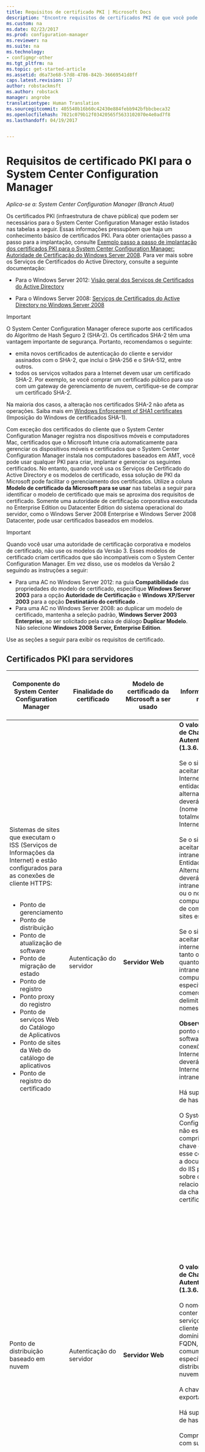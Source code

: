 ```yaml
---
title: Requisitos de certificado PKI | Microsoft Docs
description: "Encontre requisitos de certificados PKI de que você pode precisar para o System Center Configuration Manager."
ms.custom: na
ms.date: 02/23/2017
ms.prod: configuration-manager
ms.reviewer: na
ms.suite: na
ms.technology:
- configmgr-other
ms.tgt_pltfrm: na
ms.topic: get-started-article
ms.assetid: d6a73e68-57d8-4786-842b-36669541d8ff
caps.latest.revision: 17
author: robstackmsft
ms.author: robstack
manager: angrobe
translationtype: Human Translation
ms.sourcegitcommit: 405540b16b60c42430e884febb942bfbbcbeca32
ms.openlocfilehash: 7021c079b12f03420565f5633102070e4e0ad7f8
ms.lasthandoff: 04/19/2017


---
```

# <a name="pki-certificate-requirements-for-system-center-configuration-manager"></a>Requisitos de certificado PKI para o System Center Configuration Manager

*Aplica-se a: System Center Configuration Manager (Branch Atual)*

Os certificados PKI (infraestrutura de chave pública) que podem ser necessários para o System Center Configuration Manager estão listados nas tabelas a seguir. Essas informações pressupõem que haja um conhecimento básico de certificados PKI. Para obter orientações passo a passo para a implantação, consulte [Exemplo passo a passo de implantação dos certificados PKI para o System Center Configuration Manager: Autoridade de Certificação do Windows Server 2008](/sccm/core/plan-design/network/example-deployment-of-pki-certificates). Para ver mais sobre os Serviços de Certificados do Active Directory, consulte a seguinte documentação:  

-   Para o Windows Server 2012: [Visão geral dos Serviços de Certificados do Active Directory](http://go.microsoft.com/fwlink/p/?LinkId=286744)  

-   Para o Windows Server 2008: [Serviços de Certificados do Active Directory no Windows Server 2008](http://go.microsoft.com/fwlink/p/?LinkId=115018)  

> [!IMPORTANT]  
> O System Center Configuration Manager oferece suporte aos certificados do Algoritmo de Hash Seguro 2 (SHA-2). Os certificados SHA-2 têm uma vantagem importante de segurança. Portanto, recomendamos o seguinte:
> - emita novos certificados de autenticação do cliente e servidor assinados com o SHA-2, que inclui o SHA-256 e o SHA-512, entre outros.
> - todos os serviços voltados para a Internet devem usar um certificado SHA-2. Por exemplo, se você comprar um certificado público para uso com um gateway de gerenciamento de nuvem, certifique-se de comprar um certificado SHA-2.  
>
> Na maioria dos casos, a alteração nos certificados SHA-2 não afeta as operações. Saiba mais em [Windows Enforcement of SHA1 certificates](http://social.technet.microsoft.com/wiki/contents/articles/32288.windows-enforcement-of-sha1-certificates.aspx) (Imposição do Windows de certificados SHA-1).

 Com exceção dos certificados do cliente que o System Center Configuration Manager registra nos dispositivos móveis e computadores Mac, certificados que o Microsoft Intune cria automaticamente para gerenciar os dispositivos móveis e certificados que o System Center Configuration Manager instala nos computadores baseados em AMT, você pode usar qualquer PKI para criar, implantar e gerenciar os seguintes certificados. No entanto, quando você usa os Serviços de Certificado do Active Directory e os modelos de certificado, essa solução de PKI da Microsoft pode facilitar o gerenciamento dos certificados. Utilize a coluna **Modelo de certificado da Microsoft para se usar** nas tabelas a seguir para identificar o modelo de certificado que mais se aproxima dos requisitos de certificado. Somente uma autoridade de certificação corporativa executada no Enterprise Edition ou Datacenter Edition do sistema operacional do servidor, como o Windows Server 2008 Enterprise e Windows Server 2008 Datacenter, pode usar certificados baseados em modelos.  

> [!IMPORTANT]  
>  Quando você usar uma autoridade de certificação corporativa e modelos de certificado, não use os modelos da Versão 3. Esses modelos de certificado criam certificados que são incompatíveis com o System Center Configuration Manager. Em vez disso, use os modelos da Versão 2 seguindo as instruções a seguir:  
>   
>  -   Para uma AC no Windows Server 2012: na guia **Compatibilidade** das propriedades do modelo de certificado, especifique **Windows Server 2003** para a opção **Autoridade de Certificação** e **Windows XP/Server 2003** para a opção **Destinatário do certificado** .  
> -   Para uma AC no Windows Server 2008: ao duplicar um modelo de certificado, mantenha a seleção padrão, **Windows Server 2003 Enterprise**, ao ser solicitado pela caixa de diálogo **Duplicar Modelo**. Não selecione **Windows 2008 Server, Enterprise Edition**.  

 Use as seções a seguir para exibir os requisitos de certificado.  

##  <a name="BKMK_PKIcertificates_for_servers"></a> Certificados PKI para servidores  

|Componente do System Center Configuration Manager|Finalidade do certificado|Modelo de certificado da Microsoft a ser usado|Informações específicas no certificado|Como o certificado é usado no System Center Configuration Manager|  
|-------------------------------------|-------------------------|-------------------------------------------|---------------------------------------------|----------------------------------------------------------|  
|Sistemas de sites que executam o ISS (Serviços de Informações da Internet) e estão configurados para as conexões de cliente HTTPS:<br /><br /> <ul><li>Ponto de gerenciamento</li><li>Ponto de distribuição</li><li>Ponto de atualização de software</li><li>Ponto de migração de estado</li><li>Ponto de registro</li><li>Ponto proxy do registro</li><li>Ponto de serviços Web do Catálogo de Aplicativos</li><li>Ponto de sites da Web do catálogo de aplicativos</li><li>Ponto de registro do certificado</li></ul>|Autenticação do servidor|**Servidor Web**|**O valor de Uso Avançado de Chave** deve conter **Autenticação de Servidor (1.3.6.1.5.5.7.3.1)**.<br /><br /> Se o sistema de site aceitar conexões da Internet, o nome da entidade ou nome alternativo da entidade deverá conter o FQDN (nome de domínio totalmente qualificado) da Internet.<br /><br /> Se o sistema de sites aceitar conexões da intranet, o Nome da Entidade ou o Nome Alternativo da Entidade deverá conter o FQDN da intranet (recomendado) ou o nome do computador, dependendo de como o sistema de sites está configurado.<br /><br /> Se o sistema do site aceitar conexões da internet e da intranet, tanto o FQDN da Internet quanto o FQDN da intranet (ou o nome do computador) deverão ser especificados usando o E comercial (&) como delimitador entre os dois nomes.<br /><br /> **Observação:** quando o ponto de atualização de software aceitar somente conexões do cliente da Internet, o certificado deverá conter o FQDN da Internet e o FQDN da intranet.<br /><br /> Há suporte ao algoritmo de hash SHA-2.<br /><br /> O System Center Configuration Manager não especifica um comprimento máximo da chave com suporte para esse certificado. Consulte a documentação da PKI e do IIS para saber mais sobre questões relacionadas ao tamanho da chave para este certificado.|Este certificado deve residir no repositório pessoal do repositório de certificados do computador.<br /><br /> Esse certificado do servidor da Web é usado para autenticar esses servidores para o cliente e criptografar todos os dados transferidos entre o cliente e esses servidores usando um protocolo SSL.|  
|Ponto de distribuição baseado em nuvem|Autenticação do servidor|**Servidor Web**|**O valor de Uso Avançado de Chave** deve conter **Autenticação de Servidor (1.3.6.1.5.5.7.3.1)**.<br /><br /> O nome da entidade deve conter um nome de serviço definido pelo cliente e um nome de domínio em formato FQDN, como o nome comum para a instância específica do ponto de distribuição baseado em nuvem.<br /><br /> A chave privada deve ser exportável.<br /><br /> Há suporte ao algoritmo de hash SHA-2.<br /><br /> Comprimentos de chave com suporte: 2.048 bits.|Esse certificado de serviço é usado para autenticar o serviço do ponto de distribuição baseado em nuvem para os clientes do Configuration Manager e criptografar todos os dados transferidos entre eles usando um protocolo SSL. Esse certificado deve ser exportado em formato PKCS #12 (padrão de certificado de chave pública) e é necessário saber a senha para que ele possa ser importado quando um ponto de distribuição baseado em nuvem for criado.<br /><br /> **Observação:** Esse certificado é usado em conjunto com o certificado de gerenciamento do Microsoft Azure. |  
|Servidores de sistema de site que executam o Microsoft SQL Server|Autenticação do servidor|**Web server**|**O valor de Uso Avançado de Chave** deve conter **Autenticação de Servidor (1.3.6.1.5.5.7.3.1)**.<br /><br /> O nome da entidade deve conter o FQDN (nome de domínio totalmente qualificado) da intranet.<br /><br /> Há suporte ao algoritmo de hash SHA-2.<br /><br /> O comprimento de chave máximo suportado é de 2.048 bits.|Esse certificado deve residir no armazenamento Pessoal no armazenamento de certificados do Computador. O System Center Configuration Manager o copia automaticamente para o Armazenamento de Pessoas Confiáveis dos servidores na hierarquia do System Center Configuration Manager, que pode ter que estabelecer uma relação de confiança com o servidor.<br /><br /> Esses certificados são usados para autenticação de servidor para servidor.|  
|Cluster do SQL Server: servidores do sistema do site que executa o Microsoft SQL Server|Autenticação do servidor|**Web server**|**O valor de Uso Avançado de Chave** deve conter **Autenticação de Servidor (1.3.6.1.5.5.7.3.1)**.<br /><br /> O nome da entidade deve conter o FQDN (nome de domínio totalmente qualificado) do cluster da intranet.<br /><br /> A chave privada deve ser exportável.<br /><br /> O certificado deve ter um período de validade de pelo menos dois anos quando o System Center Configuration Manager for configurado para usar o cluster do SQL Server.<br /><br /> Há suporte ao algoritmo de hash SHA-2.<br /><br /> O comprimento de chave máximo suportado é de 2.048 bits.|Após a solicitação e instalação desse certificado em um nó do cluster, exporte o certificado e importe-o para cada nó adicional no cluster do SQL Server.<br /><br /> Esse certificado deve residir no armazenamento Pessoal no armazenamento de certificados do Computador. O System Center Configuration Manager o copia automaticamente para o Armazenamento de Pessoas Confiáveis dos servidores na hierarquia do System Center Configuration Manager, que pode ter que estabelecer uma relação de confiança com o servidor.<br /><br /> Esses certificados são usados para autenticação de servidor para servidor.|  
|Monitoramento do sistema de site para as seguintes funções do sistema de site:<br /><br /><ul><li>Ponto de gerenciamento</li><li>Ponto de migração de estado</li></ul>|Autenticação de cliente|**Autenticação de estação de trabalho**|**O valor de Uso Avançado de Chave** deve conter **Autenticação de Cliente (1.3.6.1.5.5.7.3.2)**.<br /><br /> Os computadores devem ter um valor único no campo Nome da entidade ou Nome alternativo da entidade.<br /><br /> **Observação:** se você estiver usando vários valores para o Nome Alternativo da Entidade, apenas o primeiro valor será usado.<br /><br /> Há suporte ao algoritmo de hash SHA-2.<br /><br /> O comprimento de chave máximo suportado é de 2.048 bits.|Esse certificado é necessário nos servidores do sistema de sites listados, mesmo que o cliente do System Center Configuration Manager não esteja instalado. Essa configuração permite que a integridade dessas funções do sistema de sites seja monitorada e reportada ao site.<br /><br /> O certificado para esses sistemas de site deve residir no repositório pessoal do repositório de certificados do computador.|  
|Servidores executando o Módulo da Política do System Center Configuration Manager com o serviço de função do Serviço de Registro do Dispositivo de Rede|Autenticação de cliente|**Autenticação de estação de trabalho**|**O valor de Uso Avançado de Chave** deve conter **Autenticação de Cliente (1.3.6.1.5.5.7.3.2)**.<br /><br /> Não há nenhum requisito específico para o certificado da Entidade ou Nome Alternativo da Entidade (SAN). Você pode usar o mesmo certificado para vários servidores executando o Serviço de Registro do Dispositivo de Rede.<br /><br /> Há suporte para algoritmos de hash SHA-2 e SHA-3.<br /><br /> Comprimentos de chave com suporte: 1.024 bits e 2.048 bits.||  
|Sistemas de site que têm um ponto de distribuição instalado|Autenticação de cliente|**Autenticação de estação de trabalho**|**O valor de Uso Avançado de Chave** deve conter **Autenticação de Cliente (1.3.6.1.5.5.7.3.2)**.<br /><br /> Não há nenhum requisito específico para o certificado da Entidade ou Nome Alternativo da Entidade (SAN). Você pode usar o mesmo certificado para vários pontos de distribuição. No entanto, recomendamos um certificado diferente para cada ponto de distribuição.<br /><br /> A chave privada deve ser exportável.<br /><br /> Há suporte ao algoritmo de hash SHA-2.<br /><br /> O comprimento de chave máximo suportado é de 2.048 bits.|Este certificado tem duas finalidades:<br /><br /><ul><li>Ele autentica o ponto de distribuição para um ponto de gerenciamento habilitado para HTTPS antes de o ponto de distribuição enviar mensagens de status.</li><li>Quando a opção do ponto de distribuição **Habilitar suporte a PXE para clientes** é selecionada, o certificado é enviado para os computadores. Se as sequências de tarefas no processo de implantação do sistema operacional incluírem ações como a recuperação da política do cliente ou o envio de informações do inventário, os computadores cliente poderão conectar-se a um ponto de gerenciamento habilitado para HTTPS durante a implantação do sistema operacional.</li></ul> Esse certificado é usado somente durante o processo de implantação do sistema operacional e não é instalado no cliente. Devido a esse uso temporário, o mesmo certificado pode ser utilizado para cada implantação de sistema operacional, caso você não queira usar vários certificados do cliente.<br /><br /> Esse certificado deve ser exportado em um formato de Certificado Padrão de Chave Pública (PKCS 12). A senha deve ser conhecida para que possa ser importada para as propriedades do ponto de distribuição.<br /><br /> **Observação:** os requisitos para esse certificado são os mesmos do certificado do cliente para as imagens de inicialização que implantam sistemas operacionais. Como os requisitos são os mesmos, você pode usar o mesmo arquivo de certificado.|  
|Ponto de serviço fora da banda|Provisionamento AMT|**Servidor Web** (modificado)|O valor**Uso Avançado de Chave** deve conter a **Autenticação de Servidor (1.3.6.1.5.5.7.3.1)** e o seguinte identificador de objeto: **2.16.840.1.113741.1.2.3**.<br /><br /> O campo de nome da entidade deve conter o FQDN do servidor que está hospedando o ponto de serviço fora da banda.<br /><br /> **Observação:** um certificado de provisionamento AMT que você solicita de uma AC externa, em vez de sua própria AC interna, pode não oferecer suporte ao identificador do objeto de provisionamento AMT, 2.16.840.1.113741.1.2.3. Como alternativa, você pode especificar a seguinte cadeia de caracteres de texto como um atributo da unidade organizacional (UO) no nome da entidade de certificado: **Certificado de Instalação do Cliente Intel(R)**. Você deve usar a cadeia de caracteres de texto exata em inglês, da mesma forma, sem um ponto à direita, além do FQDN do servidor que hospeda o ponto de serviço fora da banda.<br /><br /> Comprimentos de chave com suporte: 1.024 e 2.048. Para o AMT 6.0 e versões posteriores, também há suporte para o tamanho de chave de 4.096 bits.|Esse certificado reside no armazenamento Pessoal no armazenamento de certificados do Computador do servidor do sistema de sites do ponto de serviço fora da banda.<br /><br /> O certificado de provisionamento AMT é usado para preparar os computadores para o gerenciamento fora da banda.<br /><br /> Você deve solicitar o certificado a uma AC que forneça certificados de provisionamento AMT. A extensão BIOS para computadores baseados no AMT Intel deve ser configurada para usar a impressão digital do certificado-raiz (também conhecido como o hash de certificado) para esse certificado de provisionamento.<br /><br /> A VeriSign é um típico exemplo de CA externa que fornece certificados de provisionamento AMT, mas você também pode usar sua própria CA interna.<br /><br /> Instale o certificado no servidor que hospeda o ponto de serviço fora da banda, o qual deve ser encadeado com êxito à CA raiz do certificado. (Por padrão, o certificado de CA raiz e o certificado de CA intermediário da VeriSign são instalados quando o Windows é instalado.)|  
|Servidor de sistema de sites que executa o conector do Microsoft Intune|Autenticação de cliente|Não aplicável: o Intune cria automaticamente este certificado.|O valor **Uso Avançado de Chave** contém a **Autenticação de Cliente (1.3.6.1.5.5.7.3.2)**.<br /><br /> Três extensões personalizadas identificam exclusivamente a assinatura Intune do cliente.<br /><br /> O tamanho da chave é de 2.048 bits e usa o algoritmo de hash SHA-1.<br /><br /> **Observação:** não é possível alterar essas configurações. Essas informações são fornecidas apenas para fins de esclarecimento.|Esse certificado é solicitado e instalado automaticamente no banco de dados do Configuration Manager quando você assina o Microsoft Intune. Quando você instala o conector do Microsoft Intune, esse certificado é instalado no servidor do sistema de sites que executa o conector do Microsoft Intune. Ele é instalado no armazenamento de certificados do Computador.<br /><br /> Esse certificado é usado para autenticar a hierarquia do Configuration Manager no Microsoft Intune usando o conector do Microsoft Intune. Todos os dados que são transferidos entre eles usam o protocolo SSL.|  

###  <a name="BKMK_PKIcertificates_for_proxyservers"></a> Servidores proxy da Web para o gerenciamento de clientes baseado na Internet  
 Se o site oferece suporte ao gerenciamento de clientes baseado na Internet e você está usando o servidor proxy da Web usando a terminação SSL (ponte) para as conexões de entrada de Internet, o servidor proxy da Web tem os requisitos do certificado listados na tabela a seguir.  

> [!NOTE]  
>  Se você está usando um servidor proxy da Web sem a terminação SSL (túnel), não são necessários certificados adicionais no servidor proxy da Web.  

|Componente de infraestrutura de rede|Finalidade do certificado|Modelo de certificado da Microsoft a ser usado|Informações específicas no certificado|Como o certificado é usado no System Center Configuration Manager|  
|--------------------------------------|-------------------------|-------------------------------------------|---------------------------------------------|----------------------------------------------------------|  
|Servidor proxy da Web aceitando conexões de cliente através da Internet|Autenticação de servidor e a autenticação de cliente|1. <br />                        **Servidor Web**<br /><br /> 2. <br />                        **Autenticação de estação de trabalho**|FQDN de Internet no campo Nome da Entidade ou no campo Nome Alternativo da Entidade. Se você estiver usando modelos de certificado da Microsoft, o Nome Alternativo da Entidade ficará disponível somente com o modelo da estação de trabalho.<br /><br /> Há suporte ao algoritmo de hash SHA-2.|Esse certificado é usado para autenticar os seguintes servidores nos clientes de Internet e para criptografar todos os dados transferidos entre o cliente e esse servidor usando o SSL:<br /><br /><ul><li>Ponto de gerenciamento baseado na Internet</li><li>Ponto de distribuição baseado na Internet</li><li>Ponto de atualização de software baseado na Internet</li></ul> A autenticação do cliente é usada para ligar as conexões de cliente entre os clientes do System Center Configuration Manager e os sistemas de sites baseados na Internet.|  

##  <a name="BKMK_PKIcertificates_for_clients"></a> Certificados PKI para clientes  

|Componente do System Center Configuration Manager|Finalidade do certificado|Modelo de certificado da Microsoft a ser usado|Informações específicas no certificado|Como o certificado é usado no System Center Configuration Manager|  
|-------------------------------------|-------------------------|-------------------------------------------|---------------------------------------------|----------------------------------------------------------|  
|Computadores cliente com Windows|Autenticação de cliente|**Autenticação de estação de trabalho**|**O valor de Uso Avançado de Chave** deve conter **Autenticação de Cliente (1.3.6.1.5.5.7.3.2)**.<br /><br /> Os computadores cliente devem ter um valor único no campo Nome da entidade ou Nome alternativo da entidade.<br /><br /> **Observação:** se você estiver usando vários valores para o Nome Alternativo da Entidade, apenas o primeiro valor será usado.<br /><br /> Há suporte ao algoritmo de hash SHA-2.<br /><br /> O comprimento de chave máximo suportado é de 2.048 bits.|Por padrão, o System Center Configuration Manager procura certificados do computador no repositório Pessoal dentro do repositório de certificados do computador.<br /><br /> Exceto para o ponto de atualização de software e o ponto de sites do Catálogo de Aplicativos, esse certificado autentica o cliente nos servidores do sistema de sites que executam o IIS e são configurados para usar HTTPS.|  
|Clientes de dispositivo móvel|Autenticação de cliente|**Sessão autenticada**|**O valor de Uso Avançado de Chave** deve conter **Autenticação de Cliente (1.3.6.1.5.5.7.3.2)**.<br /><br /> SHA-1<br /><br /> O comprimento de chave máximo suportado é de 2.048 bits.<br /><br /> **Observações:**<br /><br /><ul><li>Esses certificados devem estar no formato X.509 binário codificado por DER.</li><li>Não há suporte para o formato X.509 codificado na Base64.</li></ul>|Esse certificado autentica o cliente do dispositivo móvel nos servidores do sistema de sites com os quais ele se comunica, como os pontos de gerenciamento e os pontos de distribuição.|  
|Imagens de inicialização para a implantação de sistemas operacionais|Autenticação de cliente|**Autenticação de estação de trabalho**|**O valor de Uso Avançado de Chave** deve conter **Autenticação de Cliente (1.3.6.1.5.5.7.3.2)**.<br /><br /> Não há requisitos específicos para o Nome da entidade ou o SAN (Nome alternativo da entidade) do certificado e você pode usar o mesmo certificado para todas as imagens de inicialização.<br /><br /> A chave privada deve ser exportável.<br /><br /> Há suporte ao algoritmo de hash SHA-2.<br /><br /> O comprimento de chave máximo suportado é de 2.048 bits.|Esse certificado será usado se as sequências de tarefas no processo de implantação do sistema operacional incluírem ações como a recuperação da política do cliente ou o envio de informações do inventário.<br /><br /> Esse certificado é usado somente durante o processo de implantação do sistema operacional e não é instalado no cliente. Devido a esse uso temporário, o mesmo certificado pode ser utilizado para cada implantação de sistema operacional, caso você não queira usar vários certificados do cliente.<br /><br /> Esse certificado deve ser exportado em um formato PKCS 12 (Padrão de Certificado de Chave Pública) e é necessário saber a senha para que ele possa ser importado para as imagens de inicialização do System Center Configuration Manager.<br /><br /> Esse certificado é temporário para a sequência de tarefas, e não é usado para instalar o cliente. Quando você tiver um ambiente apenas HTTPS, o cliente deverá ter um certificado válido para o cliente se comunicar com o site e para a implantação continuar. O cliente pode gerar automaticamente um certificado quando o cliente é adicionado ao Active Directory ou você pode instalar um certificado do cliente usando outro método.<br /><br /> **Observação:** os requisitos para esse certificado são os mesmos do certificado do servidor para os sistemas de site que têm um ponto de distribuição instalado. Como os requisitos são os mesmos, você pode usar o mesmo arquivo de certificado.|  
|Computadores cliente Mac|Autenticação de cliente|Para o registro do System Center Configuration Manager: **Sessão Autenticada**<br /><br /> Para instalação do certificado independente do System Center Configuration Manager: **Autenticação de estação de trabalho**|**O valor de Uso Avançado de Chave** deve conter **Autenticação de Cliente (1.3.6.1.5.5.7.3.2)**.<br /><br /> Para o System Center Configuration Manager que cria um certificado de Usuário, o valor de Entidade do certificado é preenchido automaticamente com o nome de usuário da pessoa que registra o computador Mac.<br /><br /> Para a instalação do certificado que não usa o registro do System Center Configuration Manager, mas implanta um certificado do Computador independentemente do System Center Configuration Manager, o valor da Entidade do certificado deve ser exclusivo. Por exemplo, especifique o FQDN do computador.<br /><br /> Não há suporte para o campo Nome alternativo da entidade.<br /><br /> Há suporte ao algoritmo de hash SHA-2.<br /><br /> O comprimento de chave máximo suportado é de 2.048 bits.|Esse certificado autentica o computador cliente MAC nos servidores do sistema de sites com os quais ele se comunica, como os pontos de gerenciamento e os pontos de distribuição.|  
|Computadores cliente Linux e UNIX|Autenticação de cliente|**Autenticação de estação de trabalho**|**O valor de Uso Avançado de Chave** deve conter **Autenticação de Cliente (1.3.6.1.5.5.7.3.2)**.<br /><br /> Não há suporte para o campo Nome alternativo da entidade.<br /><br /> A chave privada deve ser exportável.<br /><br /> Há suporte para o algoritmo de hash SHA-2 se o sistema operacional do cliente der suporte ao SHA-2. Para obter mais informações, consulte a seção [Sobre os Sistemas Operacionais Linux e UNIX que não dão Suporte a SHA-256](../../../core/clients/deploy/plan/planning-for-client-deployment-to-linux-and-unix-computers.md#BKMK_NoSHA-256) em [Planejando a implantação do cliente nos computadores Linux e UNIX no System Center Configuration Manager](../../../core/clients/deploy/plan/planning-for-client-deployment-to-linux-and-unix-computers.md).<br /><br /> Comprimentos de chave com suporte: 2.048 bits.<br /><br /> **Observação:** esses certificados devem estar no formato X.509 binário codificado por DER (Distinguished Encoding Rules). Não há suporte para o formato X.509 codificado na Base64.|Esse certificado autentica o computador cliente Linux ou UNIX nos servidores do sistema de sites com os quais ele se comunica, como os pontos de gerenciamento e os pontos de distribuição. Esse certificado deve ser exportado em formato PKCS nº 12 (Padrão de certificado de chave pública) e é necessário saber a senha para que você possa especificá-la no cliente ao especificar o certificado PKI.<br /><br /> Para obter mais informações, consulte a seção [Planejando a Segurança e os Certificados para os Servidores Linux e UNIX](../../../core/clients/deploy/plan/planning-for-client-deployment-to-linux-and-unix-computers.md#BKMK_SecurityforLnU) em [Planejando a implantação de clientes nos computadores Linux e UNIX no System Center Configuration Manager](../../../core/clients/deploy/plan/planning-for-client-deployment-to-linux-and-unix-computers.md).|  
|Certificados de autoridade de certificação raiz para os seguintes cenários:<br /><br /><ul><li>Implantação de sistema operacional</li><li>Registro do dispositivo móvel</li><li>Autenticação do servidor RADIUS para computadores Intel AMT</li><li> Autenticação de certificado do cliente</li></ul>|Cadeia de certificados para uma fonte confiável|Não aplicável.|Certificado de autoridade de certificação raiz padrão.|O certificado de autoridade de certificação raiz deve ser fornecido quando os clientes precisam construir uma cadeia de certificados do servidor que se comunica com uma fonte confiável. Isso se aplica nos seguintes cenários:<br /><br /><ul><li>quando você implanta um sistema operacional e executa sequências de tarefas que conectam o computador cliente a um ponto de gerenciamento que está configurado para usar HTTPS.</li><li>quando você registra um dispositivo móvel para ser gerenciado pelo System Center Configuration Manager.</li><li>quando você usa a autenticação 802.1X para os computadores baseados em AMT e deseja especificar um arquivo para o certificado-raiz do servidor RADIUS.</li></ul> Além disso, o certificado de autoridade de certificação raiz deve ser fornecido se os certificados do cliente são emitidos por uma hierarquia de autoridade de certificação diferente da que emitiu o certificado de ponto de gerenciamento.|  
|Computadores Intel AMT|Autenticação do servidor.|**Servidor Web** (modificado)<br /><br /> Você deve configurar o Nome da entidade para **Criar com base nas informações do Active Directory**e selecionar **Nome comum** para o **Formato de nome de entidade**.<br /><br /> Você deve conceder as permissões de **Leitura** e **Registro** ao grupo de segurança universal especificado nas propriedades do componente de gerenciamento fora da banda.|**O valor de Uso Avançado de Chave** deve conter **Autenticação de Servidor (1.3.6.1.5.5.7.3.1)**.<br /><br /> O Nome da entidade deve conter o FQDN do computador AMT, que é fornecido automaticamente por meio dos Serviços de Domínio Active Directory.|Esse certificado está na memória RAM não volátil do controlador de gerenciamento no computador e não é visível na interface de usuário do Windows.<br /><br /> Cada computador Intel AMT solicita este certificado durante o provisionamento AMT e as atualizações subsequentes. Se você remove as informações de provisionamento AMT desses computadores, eles revogam esse certificado.<br /><br /> Quando esse certificado está instalado em computadores Intel AMT, a cadeia de certificado ao certificado de autoridade de certificação raiz é também instalada. Os computadores AMT não oferecem suporte aos certificados AC com comprimento de chave maior que 2.048 bits.<br /><br /> Feita a instalação do certificado nos computadores Intel AMT, esse certificado autentica os computadores AMT no servidor do sistema de sites do ponto de serviço fora da banda e nos computadores que executam o console de gerenciamento fora da banda, e criptografa todos os dados transferidos entre eles usando o protocolo TLS.|  
|Certificado do cliente Intel AMT 802.1X|Autenticação de cliente|**Autenticação de estação de trabalho**<br /><br /> Você deve configurar o Nome da Entidade para **Criar com base nas informações do Active Directory**, selecionar **Nome comum** para o **Formato de nome da entidade**, limpar o nome DNS e selecionar o UPN (nome principal do usuário) para o nome alternativo da entidade.<br /><br /> Deve conceder ao grupo de segurança universal especificado nas propriedades do componente de gerenciamento fora da banda as permissões de **Leitura** e **Registro** nesse modelo de certificado.|**O valor de Uso Avançado de Chave** deve conter **Autenticação de Cliente (1.3.6.1.5.5.7.3.2)**.<br /><br /> O campo nome da entidade deve conter o FQDN do computador AMT e o nome alternativo da entidade deve conter o UPN.<br /><br /> Comprimento de chave máximo com suporte: 2.048 bits.|Esse certificado está na memória RAM não volátil do controlador de gerenciamento no computador e não é visível na interface de usuário do Windows.<br /><br /> Cada computador AMT pode solicitar esse certificado durante o provisionamento AMT, mas ele não revoga esse certificado quando suas informações de provisionamento AMT são removidas.<br /><br /> Feita a instalação do certificado nos computadores AMT, esse certificado autentica os computadores AMT no servidor RADIUS para que esteja autorizado para acesso à rede.|  
|Dispositivos móveis registrados pelo Microsoft Intune|Autenticação de cliente|Não aplicável: o Intune cria automaticamente este certificado.|O valor **Uso Avançado de Chave** contém a **Autenticação de Cliente (1.3.6.1.5.5.7.3.2)**.<br /><br /> Três extensões personalizadas identificam exclusivamente a assinatura Intune do cliente.<br /><br /> Os usuários podem fornecer o valor da Entidade do certificado durante o registro. No entanto, o Intune não usa esse valor para identificar o dispositivo.<br /><br /> O tamanho da chave é de 2.048 bits e usa o algoritmo de hash SHA-1.<br /><br /> **Observação:** não é possível alterar essas configurações. Essas informações são fornecidas apenas para fins de esclarecimento.|Esse certificado é solicitado e instalado automaticamente quando os usuários autenticados registram seus dispositivos móveis usando o Microsoft Intune. O certificado resultante no dispositivo reside no repositório do Computador e autentica o dispositivo móvel registrado no Intune, para que ele possa ser gerenciado.<br /><br /> Devido às extensões personalizadas no certificado, a autenticação é restrita à assinatura do Intune que foi estabelecida para a organização.|

